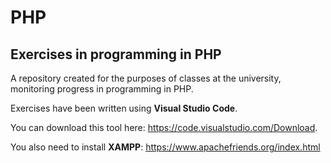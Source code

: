 # PHP
## Exercises in programming in PHP

A repository created for the purposes of classes at the university, monitoring progress in programming in PHP.

Exercises have been written using **Visual Studio Code**.

You can download this tool here: https://code.visualstudio.com/Download.

You also need to install **XAMPP**: https://www.apachefriends.org/index.html
